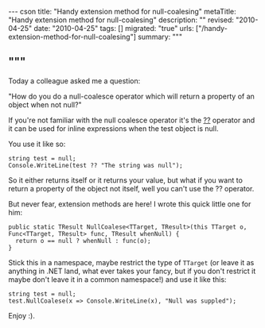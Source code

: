 --- cson
title: "Handy extension method for null-coalesing"
metaTitle: "Handy extension method for null-coalesing"
description: ""
revised: "2010-04-25"
date: "2010-04-25"
tags: []
migrated: "true"
urls: ["/handy-extension-method-for-null-coalesing"]
summary: """

"""
---
Today a colleague asked me a question:

"How do you do a null-coalesce operator which will return a property of an object when not null?"

If you're not familiar with the null coalesce operator it's the [??][1] operator and it can be used for inline expressions when the test object is null.

You use it like so:

    string test = null;
    Console.WriteLine(test ?? "The string was null");

So it either returns itself or it returns your value, but what if you want to return a property of the object not itself, well you can't use the ?? operator.

But never fear, extension methods are here! I wrote this quick little one for him:

    public static TResult NullCoalese<TTarget, TResult>(this TTarget o, Func<TTarget, TResult> func, TResult whenNull) {
      return o == null ? whenNull : func(o);
    }

Stick this in a namespace, maybe restrict the type of `TTarget` (or leave it as anything in .NET land, what ever takes your fancy, but if you don't restrict it maybe don't leave it in a common namespace!) and use it like this:

    string test = null;
    test.NullCoalese(x => Console.WriteLine(x), "Null was suppled");

Enjoy :).

  [1]: http://msdn.microsoft.com/en-us/library/ms173224.aspx